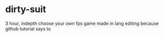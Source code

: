 # dirty-suit
3 hour, indepth choose your own fps game made in lang
editing because github tutorial says to
